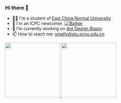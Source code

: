### Hi there 👋

<!--
**iamSmallY/iamSmallY** is a ✨ _special_ ✨ repository because its `README.md` (this file) appears on your GitHub profile.

Here are some ideas to get you started:

- 🔭 I’m currently working on [Ant Design Blazor](https://github.com/ant-design-blazor/ant-design-blazor)
- 🌱 I’m currently learning ...
- 👯 I’m looking to collaborate on ...
- 🤔 I’m looking for help with ...
- 💬 Ask me about ...
- 📫 How to reach me: ...
- 😄 Pronouns: ...
- ⚡ Fun fact: ...
-->


- 👨‍💻 I'm a student of [East China Normal University](https://www.ecnu.edu.cn/)
- 👯 I'm an ICPC newcomer. [![Badge](https://cp-logo.vercel.app/codeforces/_SmallY)](https://codeforces.com/profile/_SmallY)
- 🔭 I’m currently working on [Ant Design Blazor](https://github.com/ant-design-blazor/ant-design-blazor)
- 📫 How to reach me: smally@stu.ecnu.edu.cn


<a href="https://github.com/iamSmallY">
  <img height="180em" src="https://github-readme-stats.vercel.app/api?username=iamSmallY&show_icons=true&theme=tokyonight" />
  <img height="180em" src="https://github-readme-stats.vercel.app/api/top-langs/?username=iamSmallY&layout=compact&theme=tokyonight" />
</a>
